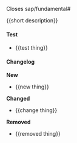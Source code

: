 Closes sap/fundamental#

{{short description}}

#### Test

* {{test thing}}

#### Changelog

**New**

* {{new thing}}

**Changed**

* {{change thing}}

**Removed**

* {{removed thing}}
